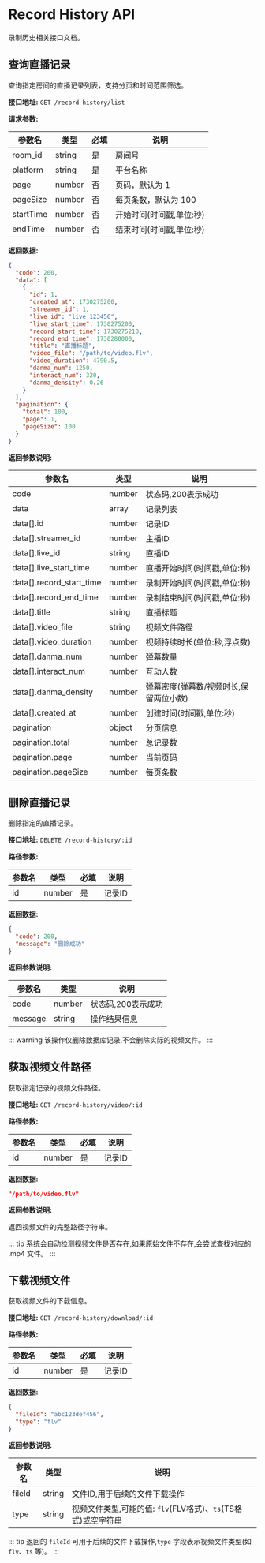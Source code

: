# Record History API

录制历史相关接口文档。

## 查询直播记录

查询指定房间的直播记录列表，支持分页和时间范围筛选。

**接口地址:** `GET /record-history/list`

**请求参数:**

| 参数名    | 类型   | 必填 | 说明                     |
| --------- | ------ | ---- | ------------------------ |
| room_id   | string | 是   | 房间号                   |
| platform  | string | 是   | 平台名称                 |
| page      | number | 否   | 页码，默认为 1           |
| pageSize  | number | 否   | 每页条数，默认为 100     |
| startTime | number | 否   | 开始时间(时间戳,单位:秒) |
| endTime   | number | 否   | 结束时间(时间戳,单位:秒) |

**返回数据:**

```json
{
  "code": 200,
  "data": [
    {
      "id": 1,
      "created_at": 1730275200,
      "streamer_id": 1,
      "live_id": "live_123456",
      "live_start_time": 1730275200,
      "record_start_time": 1730275210,
      "record_end_time": 1730280000,
      "title": "直播标题",
      "video_file": "/path/to/video.flv",
      "video_duration": 4790.5,
      "danma_num": 1250,
      "interact_num": 320,
      "danma_density": 0.26
    }
  ],
  "pagination": {
    "total": 100,
    "page": 1,
    "pageSize": 100
  }
}
```

**返回参数说明:**

| 参数名                   | 类型   | 说明                                   |
| ------------------------ | ------ | -------------------------------------- |
| code                     | number | 状态码,200表示成功                     |
| data                     | array  | 记录列表                               |
| data[].id                | number | 记录ID                                 |
| data[].streamer_id       | number | 主播ID                                 |
| data[].live_id           | string | 直播ID                                 |
| data[].live_start_time   | number | 直播开始时间(时间戳,单位:秒)           |
| data[].record_start_time | number | 录制开始时间(时间戳,单位:秒)           |
| data[].record_end_time   | number | 录制结束时间(时间戳,单位:秒)           |
| data[].title             | string | 直播标题                               |
| data[].video_file        | string | 视频文件路径                           |
| data[].video_duration    | number | 视频持续时长(单位:秒,浮点数)           |
| data[].danma_num         | number | 弹幕数量                               |
| data[].interact_num      | number | 互动人数                               |
| data[].danma_density     | number | 弹幕密度(弹幕数/视频时长,保留两位小数) |
| data[].created_at        | number | 创建时间(时间戳,单位:秒)               |
| pagination               | object | 分页信息                               |
| pagination.total         | number | 总记录数                               |
| pagination.page          | number | 当前页码                               |
| pagination.pageSize      | number | 每页条数                               |

## 删除直播记录

删除指定的直播记录。

**接口地址:** `DELETE /record-history/:id`

**路径参数:**

| 参数名 | 类型   | 必填 | 说明   |
| ------ | ------ | ---- | ------ |
| id     | number | 是   | 记录ID |

**返回数据:**

```json
{
  "code": 200,
  "message": "删除成功"
}
```

**返回参数说明:**

| 参数名  | 类型   | 说明               |
| ------- | ------ | ------------------ |
| code    | number | 状态码,200表示成功 |
| message | string | 操作结果信息       |

::: warning
该操作仅删除数据库记录,不会删除实际的视频文件。
:::

## 获取视频文件路径

获取指定记录的视频文件路径。

**接口地址:** `GET /record-history/video/:id`

**路径参数:**

| 参数名 | 类型   | 必填 | 说明   |
| ------ | ------ | ---- | ------ |
| id     | number | 是   | 记录ID |

**返回数据:**

```json
"/path/to/video.flv"
```

**返回参数说明:**

返回视频文件的完整路径字符串。

::: tip
系统会自动检测视频文件是否存在,如果原始文件不存在,会尝试查找对应的 .mp4 文件。
:::

## 下载视频文件

获取视频文件的下载信息。

**接口地址:** `GET /record-history/download/:id`

**路径参数:**

| 参数名 | 类型   | 必填 | 说明   |
| ------ | ------ | ---- | ------ |
| id     | number | 是   | 记录ID |

**返回数据:**

```json
{
  "fileId": "abc123def456",
  "type": "flv"
}
```

**返回参数说明:**

| 参数名 | 类型   | 说明                                                          |
| ------ | ------ | ------------------------------------------------------------- |
| fileId | string | 文件ID,用于后续的文件下载操作                                 |
| type   | string | 视频文件类型,可能的值: `flv`(FLV格式)、`ts`(TS格式)或空字符串 |

::: tip
返回的 `fileId` 可用于后续的文件下载操作,`type` 字段表示视频文件类型(如 `flv`、`ts` 等)。
:::
